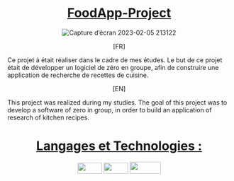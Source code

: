 <div align = center>

  # <ins> FoodApp-Project
  ![Capture d’écran 2023-02-05 213122](https://user-images.githubusercontent.com/66216638/216843285-3b4a8d5e-9a3b-4c7b-bf77-2990e58a157c.jpg)

</div>

<div align = center>
  [FR]
</div>

Ce projet à était réaliser dans le cadre de mes études. Le but de ce projet était de développer un logiciel de zéro en groupe, afin de construire une application de recherche de recettes de cuisine.

<div align = center>
[EN]
</div>

This project was realized during my studies. The goal of this project was to develop a software of zero in group, in order to build an application of research of kitchen recipes.

<div align = center>
  
  # <ins>Langages et Technologies :
  <img src="https://img.shields.io/badge/Java-ED8B00?style=for-the-badge&logo=java&logoColor=white" width="55" height="25" />
  <img src="https://img.shields.io/badge/git-%23F05033.svg?style=for-the-badge&logo=git&logoColor=white" width="55" height="25" />
  <img src="https://img.shields.io/badge/IntelliJIDEA-000000.svg?style=for-the-badge&logo=intellij-idea&logoColor=white" width="70" height="27" />
  
</div>

